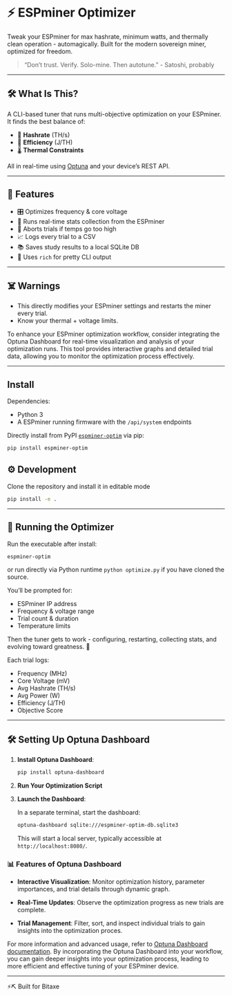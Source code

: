 # ⚡️ ESPminer Optimizer

Tweak your ESPminer for max hashrate, minimum watts, and thermally clean operation - automagically.
Built for the modern sovereign miner, optimized for freedom.

> “Don’t trust. Verify. Solo-mine. Then autotune.”  -  Satoshi, probably

---

## 🛠 What Is This?

A CLI-based tuner that runs multi-objective optimization on your ESPminer.
It finds the best balance of:
- 🧠 **Hashrate** (TH/s)
- 🔌 **Efficiency** (J/TH)
- 🌡 **Thermal Constraints**

All in real-time using [Optuna](https://optuna.org/) and your device’s REST API.

---

## 🚀 Features

- 🎛 Optimizes frequency & core voltage
- 🧪 Runs real-time stats collection from the ESPminer
- 🧯 Aborts trials if temps go too high
- 📈 Logs every trial to a CSV
- 📚 Saves study results to a local SQLite DB
- 🌈 Uses `rich` for pretty CLI output

---

## ☠️ Warnings

- This directly modifies your ESPminer settings and restarts the miner every trial.
- Know your thermal + voltage limits.

To enhance your ESPminer optimization workflow, consider integrating the Optuna Dashboard for real-time visualization and analysis of your optimization runs. This tool provides interactive graphs and detailed trial data, allowing you to monitor the optimization process effectively.

---

## Install

Dependencies:
- Python 3
- A ESPminer running firmware with the `/api/system` endpoints

Directly install from PyPI [`espminer-optim`](https://pypi.org/project/espminer-optim/) via pip:
```bash
pip install espminer-optim
```

## ⚙️ Development

Clone the repository and install it in editable mode
```bash
pip install -e .
```

---

## 🧪 Running the Optimizer

Run the executable after install:
```bash
espminer-optim
```

or run directly via Python runtime `python optimize.py` if you have cloned the source.

You’ll be prompted for:
- ESPminer IP address
- Frequency & voltage range
- Trial count & duration
- Temperature limits

Then the tuner gets to work - configuring, restarting, collecting stats, and evolving toward greatness. 🙌

Each trial logs:
- Frequency (MHz)
- Core Voltage (mV)
- Avg Hashrate (TH/s)
- Avg Power (W)
- Efficiency (J/TH)
- Objective Score

---

## 🛠️ Setting Up Optuna Dashboard

1. **Install Optuna Dashboard**:

   ```bash
   pip install optuna-dashboard
   ```

2. **Run Your Optimization Script**

3. **Launch the Dashboard**:

   In a separate terminal, start the dashboard:

   ```bash
   optuna-dashboard sqlite:///espminer-optim-db.sqlite3
   ```

   This will start a local server, typically accessible at `http://localhost:8080/`.

### 📊 Features of Optuna Dashboard

- **Interactive Visualization**: Monitor optimization history, parameter importances, and trial details through dynamic graph.

- **Real-Time Updates**: Observe the optimization progress as new trials are complete.

- **Trial Management**: Filter, sort, and inspect individual trials to gain insights into the optimization proces.

For more information and advanced usage, refer to [Optuna Dashboard documentation](https://optuna-dashboard.readthedocs.io/).
By incorporating the Optuna Dashboard into your workflow, you can gain deeper insights into your optimization process, leading to more efficient and effective tuning of your ESPminer device.

---

⚡️⛏️ Built for Bitaxe
